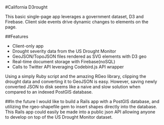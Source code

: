 #California D3rought

This basic single-page app leverages a government dataset, D3 and Firebase. Client side events drive dynamic changes to elements on the page. 

##Features
* Client-only app
* Drought severity data from the US Drought Monitor
* GeoJSON/TopoJSON files rendered as SVG elements with D3 geo
* Real-time document storage with Firebase(noSQL)
* Calls to Twitter API leveraging Codebird.js API wrapper

Using a simply Ruby script and the amazing RGeo library, clipping the drought data and converting it to GeoJSON is easy. However, saving newly converted JSON to disk seems like a naive and slow solution when compared to an indexed PostGIS database.

##In the future
I would like to build a Rails app with a PostGIS database, and utilizing the rgeo-shapefile gem to insert shapes directly into the database. This Rails app could easily be made into a public json API allowing anyone to develop on top of the US Drought Monitor dataset.
